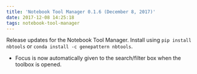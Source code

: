```yaml
---
title: 'Notebook Tool Manager 0.1.6 (December 8, 2017)'
date: 2017-12-08 14:25:18
tags: notebook-tool-manager
---
```


Release updates for the Notebook Tool Manager. Install using ``pip install nbtools`` or ``conda install -c genepattern nbtools``.

- Focus is now automatically given to the search/filter box when the toolbox is opened.
